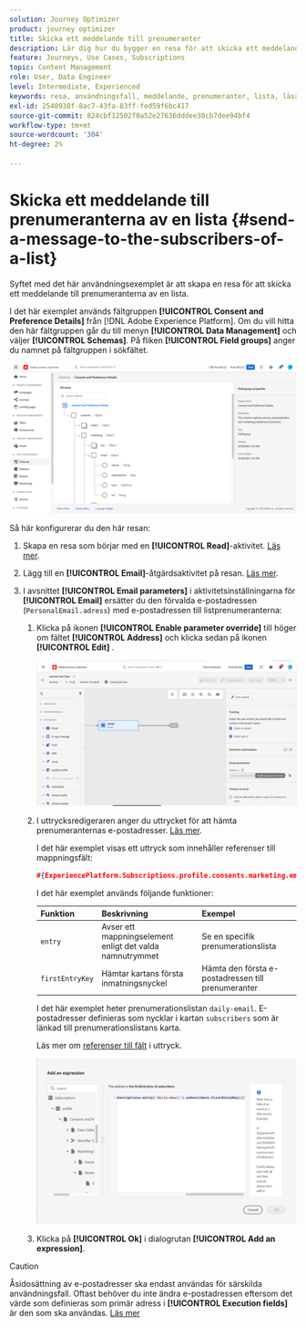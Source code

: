 ```yaml
---
solution: Journey Optimizer
product: journey optimizer
title: Skicka ett meddelande till prenumeranter
description: Lär dig hur du bygger en resa för att skicka ett meddelande till prenumeranterna på en lista
feature: Journeys, Use Cases, Subscriptions
topic: Content Management
role: User, Data Engineer
level: Intermediate, Experienced
keywords: resa, användningsfall, meddelande, prenumeranter, lista, läsa
exl-id: 2540938f-8ac7-43fa-83ff-fed59f6bc417
source-git-commit: 824cbf12502f0a52e27636dddee38cb7dee94bf4
workflow-type: tm+mt
source-wordcount: '304'
ht-degree: 2%

---
```


# Skicka ett meddelande till prenumeranterna av en lista {#send-a-message-to-the-subscribers-of-a-list}

Syftet med det här användningsexemplet är att skapa en resa för att skicka ett meddelande till prenumeranterna av en lista.

I det här exemplet används fältgruppen **[!UICONTROL Consent and Preference Details]** från [!DNL Adobe Experience Platform]. Om du vill hitta den här fältgruppen går du till menyn **[!UICONTROL Data Management]** och väljer **[!UICONTROL Schemas]**. På fliken **[!UICONTROL Field groups]** anger du namnet på fältgruppen i sökfältet.

![Den här fältgruppen innehåller prenumerationselementet](assets/consent-and-preference-details-field-group.png)

Så här konfigurerar du den här resan:

1. Skapa en resa som börjar med en **[!UICONTROL Read]**-aktivitet. [Läs mer](journey-gs.md).
1. Lägg till en **[!UICONTROL Email]**-åtgärdsaktivitet på resan. [Läs mer](journeys-message.md).
1. I avsnittet **[!UICONTROL Email parameters]** i aktivitetsinställningarna för **[!UICONTROL Email]** ersätter du den förvalda e-postadressen (`PersonalEmail.adress`) med e-postadressen till listprenumeranterna:

   1. Klicka på ikonen **[!UICONTROL Enable parameter override]** till höger om fältet **[!UICONTROL Address]** och klicka sedan på ikonen **[!UICONTROL Edit]** .

      ![](assets/message-to-subscribers-uc-1.png)

   1. I uttrycksredigeraren anger du uttrycket för att hämta prenumeranternas e-postadresser. [Läs mer](expression/expressionadvanced.md).

      I det här exemplet visas ett uttryck som innehåller referenser till mappningsfält:

      ```json
      #{ExperiencePlatform.Subscriptions.profile.consents.marketing.email.subscriptions.entry('daily-email').subscribers.firstEntryKey()}
      ```

      I det här exemplet används följande funktioner:

      | Funktion | Beskrivning | Exempel |
      | --- | --- | --- |
      | `entry` | Avser ett mappningselement enligt det valda namnutrymmet | Se en specifik prenumerationslista |
      | `firstEntryKey` | Hämtar kartans första inmatningsnyckel | Hämta den första e-postadressen till prenumeranter |

      I det här exemplet heter prenumerationslistan `daily-email`. E-postadresser definieras som nycklar i kartan `subscribers` som är länkad till prenumerationslistans karta.

      Läs mer om [referenser till fält](expression/field-references.md) i uttryck.

      ![](assets/message-to-subscribers-uc-2.png)

   1. Klicka på **[!UICONTROL Ok]** i dialogrutan **[!UICONTROL Add an expression]**.

>[!CAUTION]
>
>Åsidosättning av e-postadresser ska endast användas för särskilda användningsfall. Oftast behöver du inte ändra e-postadressen eftersom det värde som definieras som primär adress i **[!UICONTROL Execution fields]** är den som ska användas. [Läs mer](../configuration/primary-email-addresses.md)
